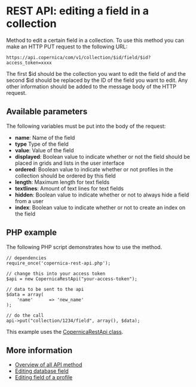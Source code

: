 # REST API: editing a field in a collection
Method to edit a certain field in a collection. To use this method you can make an HTTP PUT request to the following URL:

`https://api.copernica/com/v1/collection/$id/field/$id?access_token=xxxx`

The first $id should be the collection you want to edit the field of and the second $id should be replaced by the ID of the field you want to edit. 
Any other information should be added to the message body of the HTTP request.

## Available parameters

The following variables must be put into the body of the request:

- **name**: Name of the field
- **type** Type of the field
- **value**: Value of the field
- **displayed**: Boolean value to indicate whether or not the field should be placed in 
grids and lists in the user interface
- **ordered**: Boolean value to indicate whether or not profiles in the collection should be ordered by this field
- **length**: Maximum length for text fields
- **textlines**: Amount of text lines for text fields
- **hidden**: Boolean value to indicate whether or not to always hide a field from a user
- **index**: Boolean value to indicate whether or not to create an index on the field
            
## PHP example

The following PHP script demonstrates how to use the method.

    // dependencies
    require_once('copernica-rest-api.php');

    // change this into your access token
    $api = new CopernicaRestApi("your-access-token");

    // data to be sent to the api
    $data = array(
        'name'      => 'new_name'
    );

    // do the call
    api->put("collection/1234/field", array(), $data);

This example uses the [CopernicaRestApi class](rest-php).

## More information

- [Overview of all API method](rest-api)
- [Editing database field](rest-put-database-field)
- [Editing field of a profile](rest-put-profile-field)
